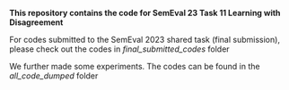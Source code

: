 **This repository contains the code for SemEval 23 Task 11 Learning with Disagreement**


For codes submitted to the SemEval 2023 shared task (final submission), please check out the codes in *final_submitted_codes* folder

We further made some experiments. The codes can be found in the *all_code_dumped* folder
